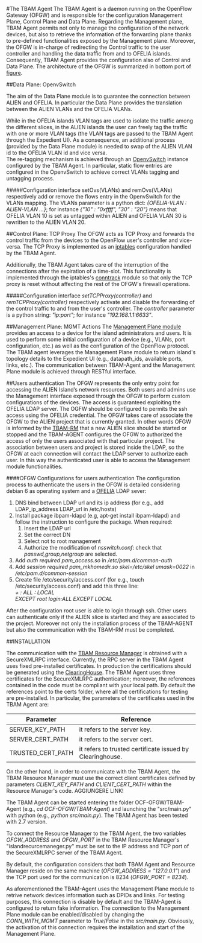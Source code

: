 #The TBAM Agent
The TBAM Agent is a daemon running on the OpenFlow Gateway (OFGW) and is responsible for the configuration Management Plane, Control Plane and Data Plane. Regarding the Management plane, TBAM Agent permits not only to manage the configuration of the network devices, but also to retrieve the information of the forwarding plane thanks to pre-defined functionalities exposed by the Management plane. Moreover, the OFGW is in-charge of redirecting the Control traffic to the user controller and handling the data traffic from and to OFELIA islands. Consequently, TBAM Agent provides the configuration also of Control and Data Plane. The architecture of the OFGW is summarized in bottom port of [figure](https://wiki.man.poznan.pl/alien/img_auth.php/a/a4/Work_distribution.png).


##Data Plane: OpenvSwitch

The aim of the Data Plane module is to guarantee the connection between ALIEN and OFELIA. In particular the Data Plane provides the translation between the ALIEN VLANs and the OFELIA VLANs. 

While in the OFELIA islands VLAN tags are used to isolate the traffic among the different slices, in the ALIEN islands the user can freely tag the traffic with one or more VLAN tags (the VLAN tags are passed to the TBAM Agent through the Expedient UI). As a consequence, an additional process (provided by the Data Plane module) is needed to  swap of the ALIEN VLAN id to the OFELIA VLAN id and vice versa. <br>
The re-tagging mechanism is achieved through an [OpenvSwitch](http://openvswitch.org) instance configured by the TBAM Agent. In particular, static flow entries are configured in the OpenvSwitch to achieve correct VLANs tagging and untagging process. <br>

#####Configuration interface
setOvs(VLANs) and remOvs(VLANs) respectively add or remove the flows entry in the OpenvSwitch for the VLANs mapping. The VLANs parameter is a python dict: *{OFELIA-VLAN : ALIEN-VLAN ...}*; for instance *{"10" : "0xffff", "30" : "20"}* means that OFELIA VLAN 10 is set as untagged within ALIEN and OFELIA VLAN 30 is rewritten to the ALIEN VLAN 20. 
<!--
This process of swapping the VLAN needs a priori information on the correct VLAN mapping configurations. The basic idea is to provide through the GUI the choice of the VLANs used in the ALIEN island. Every single ALIEN VLAN ID must be mapped to one OFELIA VLAN ID.
-->

##Control Plane: TCP Proxy
The OFGW acts as TCP Proxy and forwards the control traffic from the devices to the OpenFlow user's controller and vice-versa. The TCP Proxy is implemented as an [iptables](http://www.netfilter.org/projects/iptables/index.html) configuration handled by the TBAM Agent. 

Additionally, the TBAM Agent takes care of the interruption of the connections after the expiration of a time-slot. This functionality is implemented through the iptables's [conntrack](http://www.netfilter.org/projects/conntrack-tools/index.html) module so that only the TCP proxy is reset without affecting the rest of the OFGW's firewall operations.

#####Configuration interface
*setTCPProxy(controller)* and *remTCPProxy(controller)* respectively activate and disable the forwarding of the control traffic to and from the user's controller. The *controller* parameter is a python string: *"ip:port"*; for instance *"192.168.1.1:6633"*.

<!-- MODIFICATO -->
##Management Plane: MGMT Actions
The [Management Plane module](https://github.com/fp7-alien/OCF-OFGW/tree/master/ofgw_mngt) provides an access to a device for the island administrators and users. It is used to perform some initial configuration of a device (e.g., VLANs, port configuration, etc.) as well as the configuration of the OpenFlow protocol. The TBAM agent leverages the Management Plane module to return island's topology details to the Expedient UI (e.g., datapath_ids, available ports, links, etc.). The communication between TBAM-Agent and the Management Plane module is achieved through RESTful interface.


##Users authentication
The OFGW represents the only entry point for accessing the ALIEN Island’s network resources. Both users and admins use the Management interface exposed through the OFGW to perform custom configurations of the devices. 
The access is guaranteed exploiting the OFELIA LDAP server. The OGFW should be configured to permits the ssh access using the OFELIA credential. The OFGW takes care of associate the OFGW to the ALIEN project that is currently granted. In other words OFGW is informed by the [TBAM-RM](https://github.com/fp7-alien/OCF-TBAM) that a new ALIEN slice should be started or stopped and the TBAM-AGENT configures the OFGW to authorized the access of only the users associated with that particular project. The association between users and project is stored inside the LDAP, so the OFGW at each connection will contact the LDAP server to authorize each user. In this way the authenticated user is able to access the Management module functionalities.

####OFGW Configurations for users authentication
The configuration process to authenticate the users in the OFGW is detailed considering debian 6 as operating system and a [OFELIA](https://github.com/fp7-ofelia/ocf/wiki/Overview) LDAP sever:

1. DNS bind between LDAP url and its ip address (for e.g., add LDAP_ip_address LDAP_url in /etc/hosts)
2. Install package ibpam-ldapd (e.g, apt-get install ibpam-ldapd) and follow the instruction to configure the package. When required:
	1. Insert the LDAP url
	2. Set the correct DN
	3. Select not to root management
	4. Authorize the modification of *nsswitch.conf*: check that *passwd,group,netgroup* are selected.
3. Add *auth required    pam_access.so* in */etc/pam.d/common-auth*
4. Add *session     required      pam_mkhomedir.so skel=/etc/skel umask=0022* in */etc/pam.d/common-session*
5. Create file /etc/security/access.conf (for e.g., touch /etc/security/access.conf) and add this three line: <br> 
*+ : ALL : LOCAL <br>
EXCEPT root login:ALL EXCEPT LOCAL*

After the configuration root user is able to login through ssh. Other users can authenticate only if the ALIEN slice is started and they are associated to the project. Moreover not only the installation process of the TBAM-AGENT but also the communication with the TBAM-RM must be completed.
	

<!--FINE MODIFICATO -->

##INSTALLATION
<!-- MODIFICATO -->
The communication with the [TBAM Resource Manager](https://github.com/fp7-alien/OCF-TBAM/blob/master/TBAM-RM/README.md#tbam-resource-manager) is obtained with a SecureXMLRPC interface. Currently, the RPC server in the TBAM Agent uses fixed pre-installed certificates. In production the certifications should be generated using the [ClearingHouse](http://www.eict.de/c-bas). The TBAM Agent uses three certificates for the SecureXMLRPC authentication; moreover, the references contained in the code must be compliant with your local path. By default the references point to the certs folder, where all the certifications for testing are pre-installed. In particular, the parameters of the certificates used in the TBAM Agent are:
<!--FINE MODIFICATO -->

Parameter | Reference
------------- | -------------
SERVER_KEY_PATH | it refers to the server key.
SERVER_CERT_PATH |  it refers to the server cert. 
TRUSTED_CERT_PATH | it refers to trusted certificate issued by Clearinghouse.

On the other hand, in order to communicate with the TBAM Agent, the TBAM Resource Manager must use the correct client certificates defined by parameters *CLIENT_KEY_PATH* and *CLIENT_CERT_PATH* within the Resource Manager's code. AGGIUNGERE LINK!
<!-- MODIFICATO -->
The TBAM Agent can be started entering the folder OCF-OFGW/TBAM-Agent (e.g., *cd OCF-OFGW/TBAM-Agent*) and launching the "src/main.py" with python (e.g., *python src/main.py*). The TBAM Agent has been tested with 2.7 version.
<!--FINE MODIFICATO -->
To connect the Resource Manager to the TBAM Agent, the two variables *OFGW_ADDRESS* and *OFGW_PORT* in the TBAM Resource Manager's "islandrecurcemaneger.py" must be set to the IP address and TCP port of the SecureXMLRPC server of the TBAM Agent. 

By default, the configuration considers that both TBAM Agent and Resource Manager reside on the same machine (*OFGW_ADDRESS = "127.0.0.1"*) and the TCP port used for the communication is 8234 (*OFGW_PORT = 8234*).

<!-- MODIFICATO -->
As aforementioned the TBAM-Agent uses the Management Plane module to retrive network devices information such as DPIDs and links. For testing purposes, this connection is disable by default and the TBAM-Agent is configured to return fake information.  The connection to the Management Plane module can be enabled/disabled by changing the *CONN_WITH_MGMT* parameter to *True*/*False* in the *src/main.py*. Obviously, the activation of this connection requires the installation and start of the Management Plane.
 
<!--FINE MODIFICATO -->
